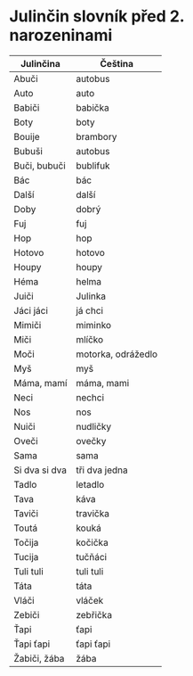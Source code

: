
# Julinčin slovník před 2. narozeninami

Julinčina | Čeština
---|---
Abuči | autobus
Auto | auto
Babiči | babička
Boty | boty
Bouije | brambory
Bubuši | autobus
Buči, bubuči | bublifuk
Bác | bác
Další | další
Doby | dobrý
Fuj | fuj
Hop | hop
Hotovo | hotovo
Houpy | houpy
Héma | helma
Juiči | Julinka
Jáci jáci | já chci
Mimiči | miminko
Miči | mlíčko
Moči | motorka, odrážedlo
Myš | myš
Máma, mamí | máma, mami
Neci | nechci
Nos | nos
Nuiči | nudličky
Oveči | ovečky
Sama | sama
Si dva si dva | tři dva jedna
Tadlo | letadlo
Tava | káva
Taviči | travička
Toutá | kouká
Točija | kočička
Tucija | tučňáci
Tuli tuli | tuli tuli
Táta | táta
Vláči | vláček
Zebiči | zebřička
Ťapi | ťapi
Ťapi ťapi | ťapi ťapi
Žabiči, žába | žába

